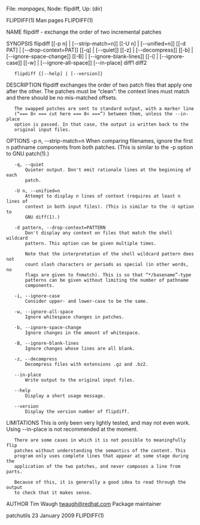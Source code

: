 File: *manpages*,  Node: flipdiff,  Up: (dir)

FLIPDIFF(1)                        Man pages                       FLIPDIFF(1)



NAME
       flipdiff - exchange the order of two incremental patches

SYNOPSIS
       flipdiff [[-p n] | [--strip-match=n]] [[-U n] | [--unified=n]]
                [[-d PAT] | [--drop-context=PAT]] [[-q] | [--quiet]] [[-z] |
                [--decompress]] [[-b] | [--ignore-space-change]] [[-B] |
                [--ignore-blank-lines]] [[-i] | [--ignore-case]] [[-w] |
                [--ignore-all-space]] [--in-place] diff1 diff2

       flipdiff {[--help] | [--version]}

DESCRIPTION
       flipdiff exchanges the order of two patch files that apply one after
       the other. The patches must be “clean”: the context lines must match
       and there should be no mis-matched offsets.

       The swapped patches are sent to standard output, with a marker line
       (“=== 8< === cut here === 8< ===”) between them, unless the --in-place
       option is passed. In that case, the output is written back to the
       original input files.

OPTIONS
       -p n, --strip-match=n
           When comparing filenames, ignore the first n pathname components
           from both patches. (This is similar to the -p option to GNU
           patch(1).)

       -q, --quiet
           Quieter output. Don't emit rationale lines at the beginning of each
           patch.

       -U n, --unified=n
           Attempt to display n lines of context (requires at least n lines of
           context in both input files). (This is similar to the -U option to
           GNU diff(1).)

       -d pattern, --drop-context=PATTERN
           Don't display any context on files that match the shell wildcard
           pattern. This option can be given multiple times.

           Note that the interpretation of the shell wildcard pattern does not
           count slash characters or periods as special (in other words, no
           flags are given to fnmatch). This is so that “*/basename”-type
           patterns can be given without limiting the number of pathname
           components.

       -i, --ignore-case
           Consider upper- and lower-case to be the same.

       -w, --ignore-all-space
           Ignore whitespace changes in patches.

       -b, --ignore-space-change
           Ignore changes in the amount of whitespace.

       -B, --ignore-blank-lines
           Ignore changes whose lines are all blank.

       -z, --decompress
           Decompress files with extensions .gz and .bz2.

       --in-place
           Write output to the original input files.

       --help
           Display a short usage message.

       --version
           Display the version number of flipdiff.

LIMITATIONS
       This is only been very lightly tested, and may not even work. Using
       --in-place is not recommended at the moment.

       There are some cases in which it is not possible to meaningfully flip
       patches without understanding the semantics of the content. This
       program only uses complete lines that appear at some stage during the
       application of the two patches, and never composes a line from parts.

       Because of this, it is generally a good idea to read through the output
       to check that it makes sense.

AUTHOR
       Tim Waugh <twaugh@redhat.com>
           Package maintainer



patchutils                      23 January 2009                    FLIPDIFF(1)
